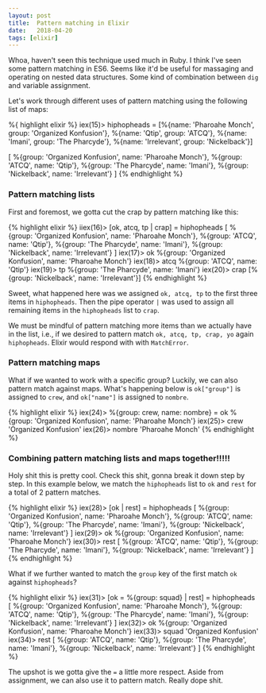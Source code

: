 ```yaml
---
layout: post
title:  Pattern matching in Elixir
date:   2018-04-20
tags: [elixir]
---
```

Whoa, haven't seen this technique used much in Ruby. I think I've seen
some pattern matching in ES6. Seems like it'd be useful for massaging
and operating on nested data structures. Some kind of combination
between `dig` and variable assignment.

Let's work through different uses of pattern matching using the
following list of maps:

%{ highlight elixir %}
iex(15)> hiphopheads = [%{name: 'Pharoahe Monch', group: 'Organized
Konfusion'}, %{name: 'Qtip', group: 'ATCQ'}, %{name: 'Imani', group: 'The Pharcyde'}, %{name: 'Irrelevant', group: 'Nickelback'}]

[
%{group: 'Organized Konfusion', name: 'Pharoahe Monch'},
%{group: 'ATCQ', name: 'Qtip'},
%{group: 'The Pharcyde', name: 'Imani'},
%{group: 'Nickelback', name: 'Irrelevant'}
]
{% endhighlight %}

### Pattern matching lists

First and foremost, we gotta cut the crap by pattern matching like this:

{% highlight elixir %}
iiex(16)> [ok, atcq, tp | crap] = hiphopheads
[
%{group: 'Organized Konfusion', name: 'Pharoahe Monch'},
%{group: 'ATCQ', name: 'Qtip'},
%{group: 'The Pharcyde', name: 'Imani'},
%{group: 'Nickelback', name: 'Irrelevant'}
]
iex(17)> ok
%{group: 'Organized Konfusion', name: 'Pharoahe Monch'}
iex(18)> atcq
%{group: 'ATCQ', name: 'Qtip'}
iex(19)> tp
%{group: 'The Pharcyde', name: 'Imani'}
iex(20)> crap
[%{group: 'Nickelback', name: 'Irrelevant'}]
{% endhighlight %}

Sweet, what happened here was we assigned `ok, atcq, tp` to the first
three items in `hiphopheads`. Then the pipe operator `|` was used to
assign all remaining items in the `hiphopheads` list to `crap`.

We must be mindful of pattern matching more items than we actually have
in the list, i.e., if we desired to pattern match `ok, atcq, tp, crap, yo`
again `hiphopheads`. Elixir would respond with with `MatchError`.

### Pattern matching maps

What if we wanted to work with a specific group? Luckily, we can also
pattern match against maps. What's happening below is `ok["group"]` is assigned to `crew`, and `ok["name"]` is assigned to `nombre`.

{% highlight elixir %}
iex(24)> %{group: crew, name: nombre} = ok
%{group: 'Organized Konfusion', name: 'Pharoahe Monch'}
iex(25)> crew
'Organized Konfusion'
iex(26)> nombre
'Pharoahe Monch'
{% endhighlight %}

### Combining pattern matching lists and maps together!!!!!

Holy shit this is pretty cool. Check this shit, gonna break it down step
by step. In this example below, we match the `hiphopheads` list to `ok`
and `rest` for a total of 2 pattern matches.

{% highlight elixir %}
iex(28)> [ok | rest] = hiphopheads
[
%{group: 'Organized Konfusion', name: 'Pharoahe Monch'},
%{group: 'ATCQ', name: 'Qtip'},
%{group: 'The Pharcyde', name: 'Imani'},
%{group: 'Nickelback', name: 'Irrelevant'}
]
iex(29)> ok
%{group: 'Organized Konfusion', name: 'Pharoahe Monch'}
iex(30)> rest
[
%{group: 'ATCQ', name: 'Qtip'},
%{group: 'The Pharcyde', name: 'Imani'},
%{group: 'Nickelback', name: 'Irrelevant'}
]
{% endhighlight %}

What if we further wanted to match the `group` key of the first match
`ok` against `hiphopheads`?

{% highlight elixir %}
iex(31)> [ok = %{group: squad} | rest] = hiphopheads
[
%{group: 'Organized Konfusion', name: 'Pharoahe Monch'},
%{group: 'ATCQ', name: 'Qtip'},
%{group: 'The Pharcyde', name: 'Imani'},
%{group: 'Nickelback', name: 'Irrelevant'}
]
iex(32)> ok
%{group: 'Organized Konfusion', name: 'Pharoahe Monch'}
iex(33)> squad
'Organized Konfusion'
iex(34)> rest
[
%{group: 'ATCQ', name: 'Qtip'},
%{group: 'The Pharcyde', name: 'Imani'},
%{group: 'Nickelback', name: 'Irrelevant'}
]
{% endhighlight %}

The upshot is we gotta give the `=` a little more respect. Aside from
assignment, we can also use it to pattern match. Really dope shit.
